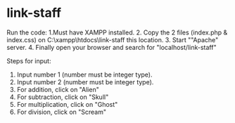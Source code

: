# link-staff
Run the code:
1.Must have XAMPP installed.
2. Copy the 2 files (index.php & index.css) on C:\xampp\htdocs\link-staff this location.
3. Start ""Apache" server.
4. Finally open your browser and search for "localhost/link-staff"


Steps for input:
1. Input number 1 (number must be integer type).
2. Input number 2 (number must be integer type).
3. For addition, click on "Alien"
4. For subtraction, click on "Skull"
5. For multiplication, click on "Ghost"
6. For division, click on "Scream"
